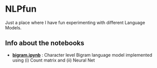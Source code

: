 # NLPfun

Just a place where I have fun experimenting with different Language Models.

## Info about the notebooks

* **[bigram.ipynb](https://github.com/crpatil1901/NLPfun/blob/main/bigram.ipynb)** : Character level Bigram language model implemented using (i) Count matrix and (ii) Neural Net
